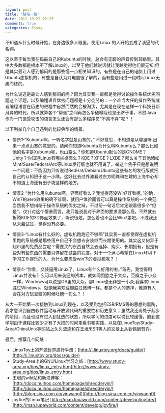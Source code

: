 ```yaml
---
layout: post
title: "随笔一篇"
date: 2012-10-22 22:25
comments: true
categories: Essay 
---
```



不知道从什么时候开始，在身边很多人眼里，使用Linux 的人开始变成了装逼的代名词。
  
这以至于每当我在捣鼓自己的Kubuntu的时候，总会有无聊的声音传到耳蜗里。其中大多数都是根本不了解Linux的，以至于他们越说话就让我越觉得他们很无知;但是其实最让人感到郁闷的是那些懂一点相关知识的，有些是在自己的电脑上用过Ubuntu虚拟机的，有些是自认为对电脑很了解的，而有些是用过一段时间Linux无疾而终的。  

为什么说这是最让人感到郁闷的呢？因为其实我一直都是觉得讨论操作系统优劣问题这个话题，以及编程语言优劣问题都是十分徒劳的：一个难当大任的操作系统或者编程语言在历史的进程中自然而然的会被淘汰，尤其是在现在这样一个科技日新月异的时代，所以就算各个“帮派”之间再怎么争破喉咙也是无济于事，不然Java作为一门饱受攻击的语言怎么还会有那么多程序员“不离不弃”呢？！  

以下列举几个自己遇到的比较典型的情景。  

* 情景1-“Kubuntu啊，一听名字就是山寨的。” 不好意思，不知道是从哪里听   出来一点点山寨的意思的。请问你知道Kubuntu为什么叫Kubuntu么？那么比如他的名字是Xubuntu呢，也山寨么？你知道Ubuntu默认的是GNOME？Unity？你知道Linux有哪些桌面么？KDE？XFCE？LXDE？那么关于其他诸如Mint/Suse/Fedora/Arc等Linux发行版也就不用说了。举这个例子只是想说明一个问题：不能因为只听说过RedHat/Debian/Ubuntu这些有名的发行版就把自己的认知限于这一小隅，这好比去过外滩看过东方明珠和在建的上海中心却不知道上海还有田子坊这样的地方。  

* 情景2-“为什么用Kubuntu啊，界面好看么？我觉得还没Win7好看呢。”的确，Win7的aero效果的确不错啊，就用户体验而言可以算是操作系统的一个典范;当然我不想纠结于操作系统的优劣之辩，不过前一句话后肯定跟着很多个“但是”。仅针对这个情景而言，我只能说我对于界面的要求没那么高，不然就去折腾KDE的3D界面效果了，听说很炫，怎么着也不会比Win7差吧，不过我还从未尝试过，觉得没有必要。  

* 情景3-“Linux有什么好的，虚拟机跑跑还不够啊”其实我一直都觉得在虚拟机里跑的系统都是那些用户自己不会想去安装继而长期使用的。其实这又何异于超市里的免费品尝呢？需要买的东西自然会去选择、购买、长期拥有，但是有些对有些东西的需要只停留在试尝的程度。对于一个满心希望在Linux环境下学习工作娱乐的人，为什么要忍受win下的虚拟机呢？！  

* 情景4-“你看，又装逼用Linux了，Linux有什么好用的啦。”首先，我觉得用Linux并没有什么可以用来装逼的资本，就如同围脖之于大众，豆瓣之于小众一样，Windows可以说是OS里的大众，那Linux也无非是一小众;我喜欢Linux胜过Windows，就像我喜欢豆瓣胜过微博一样。都是个人的选择，难道有人会在对方玩豆瓣的时候吐槽一句么？！  

从大一开始第一次接触到Linux到现在，以及受到包括ESR/RMS等的思想的熏陶，我才意识到自由软件运动与开放源代码的重要性和历史意义；虽然我还尚处于起步的阶段，而且也没有进入到狂热的状态，所以学习的进度可以说比较缓慢，直到这学期由于课程比较少才有了大把的时间来看书和实践，以及在LinuxToy/Study-Area/ChinaUnix等网站上久久流连和在王垠/ESR等人的文章上从钦佩到赞许。  


最后，推荐几个网址：  
* LinuxToy上的开源世界旅行手册：[http://i.linuxtoy.org/docs/guide/](http://i.linuxtoy.org/docs/guide/)  
* Study-Area上的GNU/Linux学习之旅：[http://www.study-area.org/tips/linux_entry.htm](http://www.study-area.org/tips/linux_entry.htm)  
* 王垠的wiki站和新浪博客：[http://docs.huihoo.com/homepage/shredderyin/](http://docs.huihoo.com/homepage/shredderyin/)  
[http://blog.sina.com.cn/yinwang0](http://blog.sina.com.cn/yinwang0)  
* joyfire的Linux笔记 [http://man.lupaworld.com/content/develop/joyfire/](http://man.lupaworld.com/content/develop/joyfire/)
